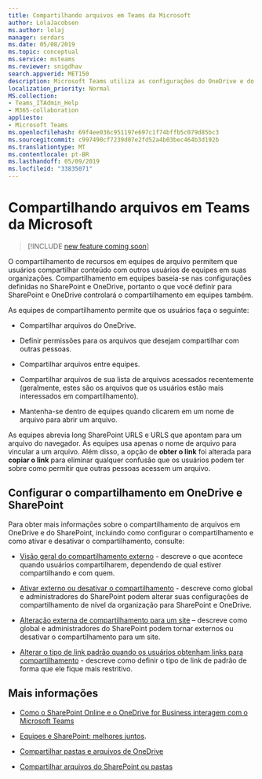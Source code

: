 ```yaml
---
title: Compartilhando arquivos em Teams da Microsoft
author: LolaJacobsen
ms.author: lolaj
manager: serdars
ms.date: 05/08/2019
ms.topic: conceptual
ms.service: msteams
ms.reviewer: snigdhav
search.appverid: MET150
description: Microsoft Teams utiliza as configurações do OneDrive e do SharePoint para controlar o compartilhamento.
localization_priority: Normal
MS.collection:
- Teams_ITAdmin_Help
- M365-collaboration
appliesto:
- Microsoft Teams
ms.openlocfilehash: 69f4ee036c951197e697c1f74bffb5c079d85bc3
ms.sourcegitcommit: c997490cf7239d07e2fd52a4b03bec464b3d192b
ms.translationtype: MT
ms.contentlocale: pt-BR
ms.lasthandoff: 05/09/2019
ms.locfileid: "33835071"
---
```

# <a name="sharing-files-in-microsoft-teams"></a>Compartilhando arquivos em Teams da Microsoft

> [!INCLUDE [new feature coming soon](includes/new-feature-coming-soon-article.md)]

O compartilhamento de recursos em equipes de arquivo permitem que usuários compartilhar conteúdo com outros usuários de equipes em suas organizações. Compartilhamento em equipes baseia-se nas configurações definidas no SharePoint e OneDrive, portanto o que você definir para SharePoint e OneDrive controlará o compartilhamento em equipes também.

As equipes de compartilhamento permite que os usuários faça o seguinte:

- Compartilhar arquivos do OneDrive.

- Definir permissões para os arquivos que desejam compartilhar com outras pessoas.

- Compartilhar arquivos entre equipes.

- Compartilhar arquivos de sua lista de arquivos acessados recentemente (geralmente, estes são os arquivos que os usuários estão mais interessados em compartilhamento).

- Mantenha-se dentro de equipes quando clicarem em um nome de arquivo para abrir um arquivo.

As equipes abrevia long SharePoint URLS e URLS que apontam para um arquivo do navegador. As equipes usa apenas o nome de arquivo para vincular a um arquivo. Além disso, a opção de **obter o link** foi alterada para **copiar o link** para eliminar qualquer confusão que os usuários podem ter sobre como permitir que outras pessoas acessem um arquivo.

## <a name="configure-sharing-in-onedrive-and-sharepoint"></a>Configurar o compartilhamento em OneDrive e SharePoint

Para obter mais informações sobre o compartilhamento de arquivos em OneDrive e do SharePoint, incluindo como configurar o compartilhamento e como ativar e desativar o compartilhamento, consulte:

- [Visão geral do compartilhamento externo](https://docs.microsoft.com/sharepoint/external-sharing-overview) - descreve o que acontece quando usuários compartilharem, dependendo de qual estiver compartilhando e com quem.

- [Ativar externo ou desativar o compartilhamento](https://docs.microsoft.com/sharepoint/turn-external-sharing-on-or-off) - descreve como global e administradores do SharePoint podem alterar suas configurações de compartilhamento de nível da organização para SharePoint e OneDrive.

- [Alteração externa de compartilhamento para um site](https://docs.microsoft.com/sharepoint/change-external-sharing-site) – descreve como global e administradores do SharePoint podem tornar externos ou desativar o compartilhamento para um site.

- [Alterar o tipo de link padrão quando os usuários obtenham links para compartilhamento](https://docs.microsoft.com/sharepoint/change-default-sharing-link) - descreve como definir o tipo de link de padrão de forma que ele fique mais restritivo.

## <a name="more-information"></a>Mais informações

- [Como o SharePoint Online e o OneDrive for Business interagem com o Microsoft Teams](sharepoint-onedrive-interact.md)

- [Equipes e SharePoint: melhores juntos](https://techcommunity.microsoft.com/t5/Microsoft-SharePoint-Blog/SharePoint-and-Teams-Better-Together/ba-p/189593).

- [Compartilhar pastas e arquivos de OneDrive](https://support.office.com/article/Share-OneDrive-files-and-folders-9fcc2f7d-de0c-4cec-93b0-a82024800c07#OS_Type=OneDrive_-_Business)

- [Compartilhar arquivos do SharePoint ou pastas](https://support.office.com/article/share-sharepoint-files-or-folders-1fe37332-0f9a-4719-970e-d2578da4941c)

